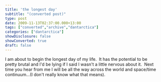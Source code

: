 ```yaml
---
title: 'the longest day'
subtitle: "(converted post)"
type: post
date: 2009-11-13T02:37:00.000+13:00
tags: ["converted","archive","dantarctica"]
categories: ["dantarctica"]
showDisclosure: false
showConverted: true
draft: false
---
```


I am about to begin the longest day of my life.  It has the potential to be pretty brutal and I'd be lying if I said I wasn't a little nervous about it.  Next time you hear from me I will be all the way across the world and space/time continuum...(I don't really know what that means).